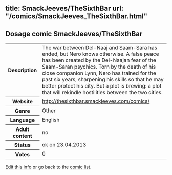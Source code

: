 title: SmackJeeves/TheSixthBar
url: "/comics/SmackJeeves_TheSixthBar.html"
---
Dosage comic SmackJeeves/TheSixthBar
-----------------------------------------

<p id="msg"></p>
<script type="text/javascript">
if (window.location.search === '?edit_info_mail=sent_ok') {
  var elem = document.getElementById("msg");
  elem.innerHTML = 'Edited information sucessfully sent.';
  elem.className = 'ok';
}
</script>
<table class="comicinfo">
<tr>
<th>Description</th><td>The war between Del-Naaj and Saam-Sara has ended, but Nero knows otherwise. A false peace has been created by the Del-Naajan fear of the Saam-Saran psychics. Torn by the death of his close companion Lynn, Nero has trained for the past six years, sharpening his skills so that he may better protect his city. But a plot is brewing: a plot that will rekindle hostilities between the two cities.</td>
</tr>
<tr>
<th>Website</th><td><a href="http://thesixthbar.smackjeeves.com/comics/">http://thesixthbar.smackjeeves.com/comics/</a></td>
</tr>
<tr>
<th>Genre</th><td>Other</td>
</tr>
<tr>
<th>Language</th><td>English</td>
</tr>
<tr>
<th>Adult content</th><td>no</td>
</tr>
<tr>
<th>Status</th><td>ok on 23.04.2013</td>
</tr>
<tr>
<th>Votes</th><td>0</td>
</tr>
</table>

[Edit this info](SmackJeeves_TheSixthBar_edit.html) or go back to the [comic list](../comic-index.html).
